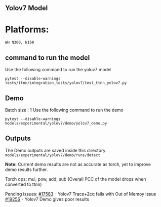 ## Yolov7 Model

# Platforms:
    WH N300, N150

## command to run the model
Use the following command to run the yolov7 model
```
pytest --disable-warnings tests/ttnn/integration_tests/yolov7/test_ttnn_yolov7.py
```

## Demo
Batch size : 1
Use the following command to run the demo
```
pytest --disable-warnings models/experimental/yolov7/demo/yolov7_demo.py
```

## Outputs
The Demo outputs are saved inside this directory: `models/experimental/yolov7/demo/runs/detect`

**Note:** Current demo results are not as accurate as torch, yet to improve demo results further.

Torch ops: mul, pow, add, sub (Overall PCC of the model drops when converted to ttnn)

Pending issues:
[#17583](https://github.com/tenstorrent/tt-metal/issues/17583) - Yolov7 Trace+2cq fails with Out of Memoy issue
[#19256](https://github.com/tenstorrent/tt-metal/issues/19256) - Yolov7 Demo gives poor results
